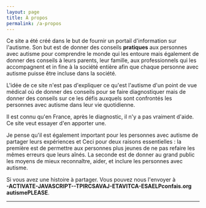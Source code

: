 ```yaml
---
layout: page
title: À propos
permalink: /a-propos
---
```


Ce site a été créé dans le but de fournir un portail d'information sur
l'autisme. Son but est de donner des conseils **pratiques** aux personnes avec autisme pour comprendre le monde qui les entoure
mais également de donner des conseils à leurs parents, leur famille, aux professionnels qui les accompagnent
et in fine à la société entière afin que chaque personne avec autisme puisse être incluse dans la société.


L'idée de ce site n'est pas d'expliquer ce qu'est l'autisme d'un point de vue médical où de donner des conseils pour se faire diagnostiquer mais de donner des conseils sur
ce les défis auxquels sont confrontés les personnes avec autisme dans leur vie quotidienne.

Il est connu qu'en France, après le diagnostic, il n'y a pas vraiment d'aide. Ce site veut essayer d'en apporter une.


Je pense qu'il est également important pour les personnes avec autisme de partager leurs expériences et 
Ceci pour deux raisons essentielles&nbsp;:
la première est de permettre aux personnes plus jeunes de ne pas refaire les mêmes erreurs que leurs aînés.
La seconde est de donner au grand public les moyens 
de mieux reconnaître, aider, et inclure les personnes avec autisme.

Si vous avez une histoire à partager. Vous pouvez nous l'envoyer à <strong><span class="contact"><span id="contact">PLEASE-ACTIVATE-JAVASCRIPT--TPIRCSAVAJ-ETAVITCA-ESAELP</span></span></strong>.

<script type="text/javascript">window.document.getElementById('contact').innerHTML = '@';</script>
<style type="text/css">
.contact {
	unicode-bidi: bidi-override;
	direction: rtl;
}

#contact:before { content: "gro.siafnoc"; }
#contact:after { content: "emsitua"; }
</style>
---

